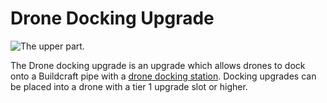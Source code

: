 # Drone Docking Upgrade

![The upper part.](item:computronics:computronics.dockingUpgrade)

The Drone docking upgrade is an upgrade which allows drones to dock onto a Buildcraft pipe with a [drone docking station](drone_station.md). Docking upgrades can be placed into a drone with a tier 1 upgrade slot or higher.
